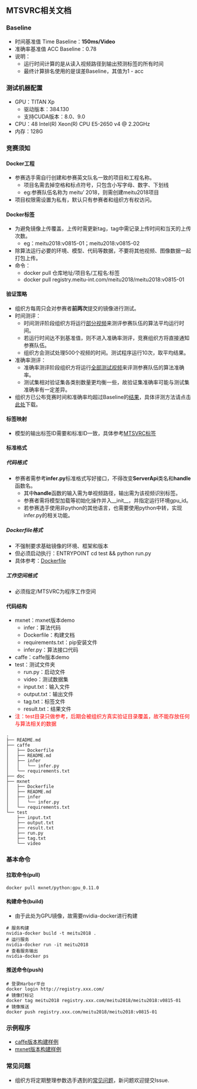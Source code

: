 ## MTSVRC相关文档

### Baseline
* 时间基准值 Time Baseline：**150ms/Video**
* 准确率基准值 ACC Baseline：0.78
* 说明：
    - 运行时间计算的是从读入视频路径到输出预测标签的所有时间
    - 最终计算排名使用的是误差Baseline，其值为1 - acc

### 测试机器配置
* GPU：TITAN Xp
    - 驱动版本：384.130
    - 支持CUDA版本：8.0、9.0
* CPU：48 Intel(R) Xeon(R) CPU E5-2650 v4 @ 2.20GHz
* 内存：128G

### 竞赛须知
#### Docker工程
* 参赛选手需自行创建和参赛英文队名一致的项目和工程名称。
    - 项目名需去掉空格和标点符号，只包含小写字母、数字、下划线
    - eg:参赛队伍名称为 meitu’ 2018，则需创建meitu2018项目
* 项目权限需设置为私有，默认只有参赛者和组织方有权访问。
    
#### Docker标签
* 为避免镜像上传覆盖，上传时需更新tag，tag中需记录上传时间和当天的上传次数。
    - eg：meitu2018:v0815-01；meitu2018:v0815-02
* 除算法运行必要的环境、模型、代码等数据，不要将其他视频、图像数据一起打包上传。
* 命令：
    - docker pull 仓库地址/项目名/工程名:标签
    - docker pull registry.meitu-int.com/meitu2018/meitu2018:v0815-01
 
#### 验证策略
* 组织方每周只会对参赛者**前两次**提交的镜像进行测试。
* 时间测评：
    - 时间测评阶段组织方将运行[部分视频](https://pan.baidu.com/s/19CYJWt5r_F2uZLx3WPypkg)来测评参赛队伍的算法平均运行时间。
    - 若运行时间达不到基准值，则不进入准确率测评，竞赛组织方将直接通知参赛队伍。
    - 组织方会测试处理500个视频的时间。测试程序运行10次，取平均结果。
* 准确率测评：
    - 准确率测评阶段组织方将运行[全部测试视频](https://pan.baidu.com/s/1XscrX6OVb5PwENwpDazsTw)来评测参赛队伍的算法准确率。
    - 测试集相对验证集各类别数量更均衡一些，故验证集准确率可能与测试集准确率有一定差异。
* 组织方已公布竞赛时间和准确率均超过Baseline的[结果](http://deepnet.zone1.meitudata.com/mtsvrc2018_results.csv)，具体评测方法请点击[此处](http://deepnet.zone1.meitudata.com/MTSVRC2018%E8%AF%84%E6%B5%8B%E6%96%B9%E6%A1%88.pdf)下载。

#### 标签映射
* 模型的输出标签ID需要和标准ID一致，具体参考[MTSVRC标签](doc/Tag.md)


#### 标准格式
##### 代码格式
* 参赛者需参考**infer.py**标准格式写好接口，不得改变**ServerApi**类名和**handle**函数名。
    - 其中**handle**函数的输入需为单视频路径，输出需为该视频识别标签。
    - 参赛者需将模型加载等初始化操作并入__init__，并指定运行环境gpu_id。
    - 若参赛选手使用非python的其他语言，也需要使用python中转，实现infer.py的相关功能。
    
##### Dockerfile格式
* 不强制要求基础镜像的环境、框架和版本
* 但必须启动执行：ENTRYPOINT cd test && python run.py
* 具体参考：[Dockerfile](mxnet/Dockerfile)

##### 工作空间格式
* 必须指定/MTSVRC为程序工作空间
    
#### 代码结构
* mxnet：mxnet版本demo
    - infer：算法代码
    - Dockerfile：构建文档
    - requirements.txt：pip安装文件
  - infer.py：算法接口代码
* caffe：caffe版本demo
* test：测试文件夹
    - run.py：启动文件
	- video：测试数据集
    - input.txt：输入文件
    - output.txt：输出文件
    - tag.txt：标签文件
    - result.txt：结果文件
* <font color="red">注：test目录只做参考，后期会被组织方真实验证目录覆盖，故不能存放任何与算法相关的数据</font>

```
.
├── README.md
├── caffe
│   ├── Dockerfile
│   ├── README.md
│   ├── infer
│   │   └── infer.py
│   └── requirements.txt
├── doc
├── mxnet
│   ├── Dockerfile
│   ├── README.md
│   ├── infer
│   │   └── infer.py
│   └── requirements.txt
└── test
    ├── input.txt
    ├── output.txt
    ├── result.txt
    ├── run.py
    ├── tag.txt
    └── video
```

### 基本命令
#### 拉取命令(pull)
```
docker pull mxnet/python:gpu_0.11.0
```

#### 构建命令(build)
* 由于此处为GPU镜像，故需要nvidia-docker进行构建

```
# 服务构建
nvidia-docker build -t meitu2018 .
# 运行服务
nvidia-docker run -it meitu2018
# 查看服务输出
nvidia-docker ps
```

#### 推送命令(push)
```
# 登录Harbor平台
docker login http://registry.xxx.com/ 
# 镜像打标记    				
docker tag meitu2018 registry.xxx.com/meitu2018/meitu2018:v0815-01
# 镜像推送   	
docker push registry.xxx.com/meitu2018/meitu2018:v0815-01		
```

### 示例程序
* [caffe版本构建样例](caffe/README.md)
* [mxnet版本构建样例](mxnet/README.md)


### 常见问题
* 组织方将定期整理参数选手遇到的[常见问题](doc/FAQ.md)，新问题欢迎提交Issue.
